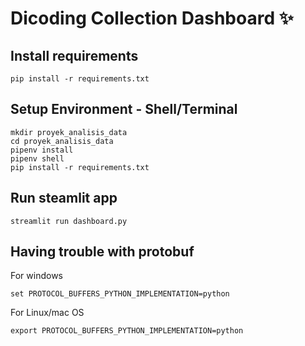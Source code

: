 # Dicoding Collection Dashboard ✨

## Install requirements
```
pip install -r requirements.txt
```

## Setup Environment - Shell/Terminal
```
mkdir proyek_analisis_data
cd proyek_analisis_data
pipenv install
pipenv shell
pip install -r requirements.txt
```

## Run steamlit app
```
streamlit run dashboard.py
```

## Having trouble with protobuf
For windows
```
set PROTOCOL_BUFFERS_PYTHON_IMPLEMENTATION=python
```

For Linux/mac OS
```
export PROTOCOL_BUFFERS_PYTHON_IMPLEMENTATION=python
```